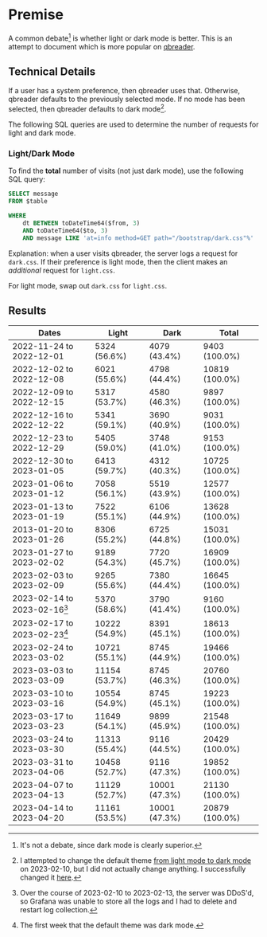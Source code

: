 # Premise

A common debate[^1] is whether light or dark mode is better.
This is an attempt to document which is more popular on [qbreader](https://www.qbreader.org).

## Technical Details

If a user has a system preference, then qbreader uses that.
Otherwise, qbreader defaults to the previously selected mode.
If no mode has been selected, then qbreader defaults to dark mode[^2].

The following SQL queries are used to determine the number of requests for light and dark mode.

### Light/Dark Mode

To find the **total** number of visits (not just dark mode), use the following SQL query:

```SQL
SELECT message
FROM $table

WHERE
    dt BETWEEN toDateTime64($from, 3)
    AND toDateTime64($to, 3)
    AND message LIKE 'at=info method=GET path="/bootstrap/dark.css"%'
```

Explanation: when a user visits qbreader, the server logs a request for `dark.css`.
If their preference is light mode, then the client makes an _additional_ request for `light.css`.

For light mode, swap out `dark.css` for `light.css`.

## Results

| Dates                        | Light         | Dark          | Total          |
| ---------------------------- | ------------- | ------------- | -------------- |
| 2022-11-24 to 2022-12-01     | 5324 (56.6%)  | 4079 (43.4%)  | 9403 (100.0%)  |
| 2022-12-02 to 2022-12-08     | 6021 (55.6%)  | 4798 (44.4%)  | 10819 (100.0%) |
| 2022-12-09 to 2022-12-15     | 5317 (53.7%)  | 4580 (46.3%)  | 9897 (100.0%)  |
| 2022-12-16 to 2022-12-22     | 5341 (59.1%)  | 3690 (40.9%)  | 9031 (100.0%)  |
| 2022-12-23 to 2022-12-29     | 5405 (59.0%)  | 3748 (41.0%)  | 9153 (100.0%)  |
| 2022-12-30 to 2023-01-05     | 6413 (59.7%)  | 4312 (40.3%)  | 10725 (100.0%) |
| 2023-01-06 to 2023-01-12     | 7058 (56.1%)  | 5519 (43.9%)  | 12577 (100.0%) |
| 2023-01-13 to 2023-01-19     | 7522 (55.1%)  | 6106 (44.9%)  | 13628 (100.0%) |
| 2013-01-20 to 2023-01-26     | 8306 (55.2%)  | 6725 (44.8%)  | 15031 (100.0%) |
| 2023-01-27 to 2023-02-02     | 9189 (54.3%)  | 7720 (45.7%)  | 16909 (100.0%) |
| 2023-02-03 to 2023-02-09     | 9265 (55.6%)  | 7380 (44.4%)  | 16645 (100.0%) |
| 2023-02-14 to 2023-02-16[^3] | 5370 (58.6%)  | 3790 (41.4%)  | 9160 (100.0%)  |
| 2023-02-17 to 2023-02-23[^4] | 10222 (54.9%) | 8391 (45.1%)  | 18613 (100.0%) |
| 2023-02-24 to 2023-03-02     | 10721 (55.1%) | 8745 (44.9%)  | 19466 (100.0%) |
| 2023-03-03 to 2023-03-09     | 11154 (53.7%) | 8745 (46.3%)  | 20760 (100.0%) |
| 2023-03-10 to 2023-03-16     | 10554 (54.9%) | 8745 (45.1%)  | 19223 (100.0%) |
| 2023-03-17 to 2023-03-23     | 11649 (54.1%) | 9899 (45.9%)  | 21548 (100.0%) |
| 2023-03-24 to 2023-03-30     | 11313 (55.4%) | 9116 (44.5%)  | 20429 (100.0%) |
| 2023-03-31 to 2023-04-06     | 10458 (52.7%) | 9116 (47.3%)  | 19852 (100.0%) |
| 2023-04-07 to 2023-04-13     | 11129 (52.7%) | 10001 (47.3%) | 21130 (100.0%) |
| 2023-04-14 to 2023-04-20     | 11161 (53.5%) | 10001 (47.3%) | 20879 (100.0%) |

[^1]: It's not a debate, since dark mode is clearly superior.
[^2]: I attempted to change the default theme [from light mode to dark mode](https://github.com/qbreader/website/commit/d267dcebe84a6e2309b4e1c89d6e03156efcc661) on 2023-02-10, but I did not actually change anything. I successfully changed it [here](https://github.com/qbreader/website/commit/12f2e6842d48cae53fa2993a06b9212b06345f46).
[^3]: Over the course of 2023-02-10 to 2023-02-13, the server was DDoS'd, so Grafana was unable to store all the logs and I had to delete and restart log collection.
[^4]: The first week that the default theme was dark mode.
